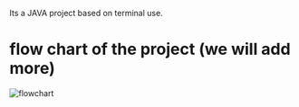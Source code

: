 Its a  JAVA project based on terminal use.

# flow chart of the project (we will add more)
![flowchart](https://github.com/mariamsafa/Spend_Wise/assets/88893709/bae7d0fb-5d97-49f8-91f6-81592f9ffeea)


